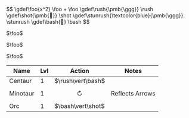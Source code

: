 
<link rel="stylesheet" href="https://cdn.jsdelivr.net/npm/katex@0.12.0/dist/katex.min.css" integrity="sha384-AfEj0r4/OFrOo5t7NnNe46zW/tFgW6x/bCJG8FqQCEo3+Aro6EYUG4+cU+KJWu/X" crossorigin="anonymous">
<script defer src="https://cdn.jsdelivr.net/npm/katex@0.12.0/dist/katex.min.js" integrity="sha384-g7c+Jr9ZivxKLnZTDUhnkOnsh30B4H0rpLUpJ4jAIKs4fnJI+sEnkvrMWph2EDg4" crossorigin="anonymous"></script>
<script defer src="https://cdn.jsdelivr.net/npm/katex@0.12.0/dist/contrib/auto-render.min.js" integrity="sha384-mll67QQFJfxn0IYznZYonOWZ644AWYC+Pt2cHqMaRhXVrursRwvLnLaebdGIlYNa" crossorigin="anonymous"></script>
<script>
  document.addEventListener("DOMContentLoaded", function() {
    renderMathInElement(document.body, {
      delimiters: [
        {left: "$$", right: "$$", display: true},
        {left: "$", right: "$", display: false},
        {left: "\\(", right: "\\)", display: false},
        {left: "\\[", right: "\\]", display: true}
      ], trust: true,
    });
  });
</script>




$$
\gdef\foo{x^2} \foo + \foo
\gdef\rush{\pmb{\ggg}} \rush
\gdef\shot{\pmb{🏹}} \shot
\gdef\stunrush{\textcolor{blue}{\pmb{\ggg}} \stunrush
\gdef\bash{🤜} \bash
$$

$\foo$

$\foo$

$\foo$


|Name|Lvl|Action|Notes|
|---|---|---|---|
|Centaur|1|$\rush\vert\bash$|  |
|Minotaur|1|$$\circlearrowright$$|Reflects Arrows|
|Orc|1|$\bash\vert\shot$|  |

